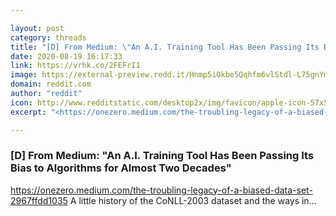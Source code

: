 ```yaml
---

layout: post
category: threads
title: "[D] From Medium: \"An A.I. Training Tool Has Been Passing Its Bias to Algorithms for Almost Two Decades\""
date: 2020-08-19 16:17:33
link: https://vrhk.co/2FEFrI1
image: https://external-preview.redd.it/Hnmp5iOkbe5Qqhfm6vlStdl-L75gnYm14N0FReGCFww.jpg?width=1200&height=628.272251309&auto=webp&crop=1200:628.272251309,smart&s=85671b46b15bad98c8feb8f33d808592ee7b0dbc
domain: reddit.com
author: "reddit"
icon: http://www.redditstatic.com/desktop2x/img/favicon/apple-icon-57x57.png
excerpt: "<https://onezero.medium.com/the-troubling-legacy-of-a-biased-data-set-2967ffdd1035> A little history of the CoNLL-2003 dataset and the ways in..."

---
```


### [D] From Medium: "An A.I. Training Tool Has Been Passing Its Bias to Algorithms for Almost Two Decades"

<https://onezero.medium.com/the-troubling-legacy-of-a-biased-data-set-2967ffdd1035> A little history of the CoNLL-2003 dataset and the ways in...